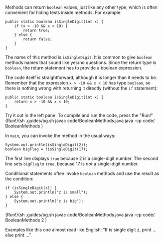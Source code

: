 Methods can return `boolean` values, just like any other type, which is often convenient for hiding tests inside methods.
For example:

```code
public static boolean isSingleDigit(int x) {
    if (x > -10 && x < 10) {
        return true;
    } else {
        return false;
    }
}
```

The name of this method is `isSingleDigit`.
It is common to give `boolean` methods names that sound like yes/no questions.
Since the return type is `boolean`, the return statement has to provide a boolean expression.

The code itself is straightforward, although it is longer than it needs to be.
Remember that the expression `x > -10 && x < 10` has type `boolean`, so there is nothing wrong with returning it directly (without the `if` statement):

```code
public static boolean isSingleDigit(int x) {
    return x > -10 && x < 10;
}
```
Try it out in the left pane. To compile and run the code, press the "Run!"
{Run!}(sh .guides/bg.sh javac code/BooleanMethods.java java -cp code/ BooleanMethods )


In `main`, you can invoke the method in the usual ways:

```code
System.out.println(isSingleDigit(2));
boolean bigFlag = !isSingleDigit(17);
```

The first line displays `true` because 2 is a single-digit number.
The second line sets `bigFlag` to `true`, because 17 is *not* a single-digit number.

Conditional statements often invoke `boolean` methods and use the result as the condition:

```code
if (isSingleDigit(z)) {
    System.out.println("z is small");
} else {
    System.out.println("z is big");
}
```
{Run!}(sh .guides/bg.sh javac code/BooleanMethods.java java -cp code/ BooleanMethods 2 )


Examples like this one almost read like English:
“If is single digit z, print ... else print ...”.